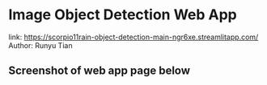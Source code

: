 # Image Object Detection Web App

link: https://scorpio11rain-object-detection-main-ngr6xe.streamlitapp.com/
Author: Runyu Tian

## Screenshot of web app page below
